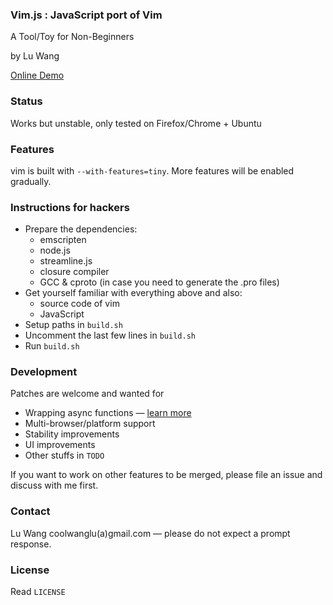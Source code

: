 ### Vim.js : JavaScript port of Vim

A Tool/Toy for Non-Beginners

by Lu Wang

[Online Demo](http://coolwanglu.github.io/vim.js/web/vim.html)

### Status

Works but unstable, only tested on Firefox/Chrome + Ubuntu

### Features

vim is built with `--with-features=tiny`. More features will be enabled gradually.

### Instructions for hackers

- Prepare the dependencies:
  - emscripten
  - node.js
  - streamline.js
  - closure compiler
  - GCC & cproto (in case you need to generate the .pro files)
- Get yourself familiar with everything above and also:
  - source code of vim
  - JavaScript
- Setup paths in `build.sh`
- Uncomment the last few lines in `build.sh`
- Run `build.sh`

### Development

Patches are welcome and wanted for
- Wrapping async functions &mdash; [learn more](https://github.com/coolwanglu/vim.js/wiki/Sync-to-Async-Transformation)
- Multi-browser/platform support
- Stability improvements
- UI improvements
- Other stuffs in `TODO`

If you want to work on other features to be merged, please file an issue and discuss with me first.

### Contact

Lu Wang coolwanglu(a)gmail.com &mdash; please do not expect a prompt response.

### License
Read `LICENSE`



